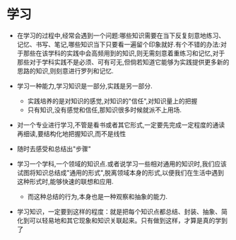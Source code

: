 # 学习

- 在学习的过程中,经常会遇到一个问题:哪些知识需要在当下反复刻意地练习、记忆、书写、笔记,哪些知识当下只要看一遍留个印象就好.有个不错的办法:对于那些在该学科的实践中会高频用到的知识,则无需刻意着重练习和记忆,对于那些对于学科实践不是必须、可有可无,但倘若知道它能够为实践提供更多新的思路的知识,则刻意进行罗列和记忆.
- 学习一种能力,学习知识是一部分,实践是另一部分.
  - 实践培养的是对知识的感觉,对知识的"信任",对知识量上的把握
  - 只有知识,没有感觉和信任,那知识很多时候就派不上用场.
- 对一个专业进行学习,不管是看书或者其它形式,一定要先完成一定程度的通读再细读,要结构化地把握知识,而不是线性
- 随时去感受和总结出"步骤"


- 学习一个学科,一个领域的知识点.或者说学习一些相对通用的知识时,我们应该试图将知识总结成"通用的形式",脱离领域本身的形式,以便我们在生活中遇到这种形式时,能够快速的联想和应用.
  - 而这种总结的行为,本身也是一种观察和抽象的能力.
- 学习知识，一定要到这样的程度：就是把每个知识点都总结、封装、抽象、简化到可以轻易地和其它现象和知识关联起来。只有做到这样，才算是真的学到了
